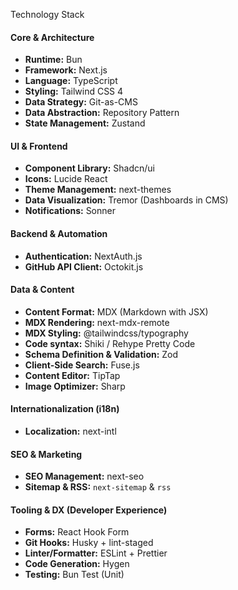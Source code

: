 Technology Stack

#### Core & Architecture
*   **Runtime:** Bun
*   **Framework:** Next.js
*   **Language:** TypeScript
*   **Styling:** Tailwind CSS 4
*   **Data Strategy:** Git-as-CMS
*   **Data Abstraction:** Repository Pattern
*   **State Management:** Zustand

#### UI & Frontend
*   **Component Library:** Shadcn/ui
*   **Icons:** Lucide React
*   **Theme Management:** next-themes
*   **Data Visualization:** Tremor (Dashboards in CMS)
*   **Notifications:** Sonner

#### Backend & Automation
*   **Authentication:** NextAuth.js
*   **GitHub API Client:** Octokit.js

#### Data & Content
*   **Content Format:** MDX (Markdown with JSX)
*   **MDX Rendering:** next-mdx-remote
*   **MDX Styling:** @tailwindcss/typography
*   **Code syntax:** Shiki / Rehype Pretty Code
*   **Schema Definition & Validation:** Zod
*   **Client-Side Search:** Fuse.js
*   **Content Editor:** TipTap
*   **Image Optimizer:** Sharp

#### Internationalization (i18n)
*   **Localization:** next-intl

#### SEO & Marketing
*   **SEO Management:** next-seo
*   **Sitemap & RSS:** `next-sitemap` & `rss`

#### Tooling & DX (Developer Experience)
*   **Forms:** React Hook Form
*   **Git Hooks:** Husky + lint-staged
*   **Linter/Formatter:** ESLint + Prettier
*   **Code Generation:** Hygen
*   **Testing:** Bun Test (Unit)